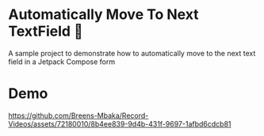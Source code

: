 # Automatically Move To Next TextField 📝
A sample project to demonstrate how to automatically move to the next text field in a Jetpack Compose form

# Demo
https://github.com/Breens-Mbaka/Record-Videos/assets/72180010/8b4ee839-9d4b-431f-9697-1afbd6cdcb81